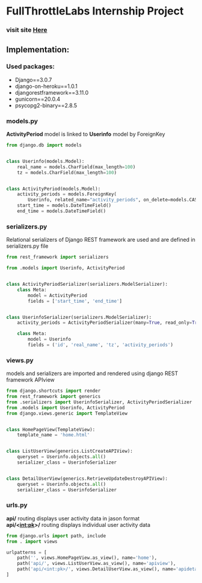 # FullThrottleLabs Internship Project
### visit site [Here](fullthrottlelabs-internship.herokuapp.com)

## Implementation:

### Used packages:

- Django==3.0.7
- django-on-heroku==1.0.1
- djangorestframework==3.11.0
- gunicorn==20.0.4
- psycopg2-binary==2.8.5

### models.py

**ActivityPeriod** model is linked to **Userinfo** model by ForeignKey 

```python
from django.db import models


class Userinfo(models.Model):
    real_name = models.CharField(max_length=100)
    tz = models.CharField(max_length=100)


class ActivityPeriod(models.Model):
    activity_periods = models.ForeignKey(
        Userinfo, related_name="activity_periods", on_delete=models.CASCADE)
    start_time = models.DateTimeField()
    end_time = models.DateTimeField()

```

### serializers.py

Relational serializers of Django REST framework are used and are defined in serializers.py file 

```python
from rest_framework import serializers

from .models import Userinfo, ActivityPeriod


class ActivityPeriodSerializer(serializers.ModelSerializer):
    class Meta:
        model = ActivityPeriod
        fields = ['start_time', 'end_time']


class UserinfoSerializer(serializers.ModelSerializer):
    activity_periods = ActivityPeriodSerializer(many=True, read_only=True)

    class Meta:
        model = Userinfo
        fields = ('id', 'real_name', 'tz', 'activity_periods')

```

### views.py

models and serializers are imported and rendered using django REST framework APIview 

```python
from django.shortcuts import render
from rest_framework import generics
from .serializers import UserinfoSerializer, ActivityPeriodSerializer
from .models import Userinfo, ActivityPeriod
from django.views.generic import TemplateView


class HomePageView(TemplateView):
    template_name = 'home.html'


class ListUserView(generics.ListCreateAPIView):
    queryset = Userinfo.objects.all()
    serializer_class = UserinfoSerializer


class DetailUserView(generics.RetrieveUpdateDestroyAPIView):
    queryset = Userinfo.objects.all()
    serializer_class = UserinfoSerializer

```

### urls.py

**api/** routing displays user activity data in jason format\
**api/<<int:pk>>/** routing displays individual user activity data 

```python
from django.urls import path, include
from . import views

urlpatterns = [
    path('', views.HomePageView.as_view(), name='home'),
    path('api/', views.ListUserView.as_view(), name='apiview'),
    path('api/<int:pk>/', views.DetailUserView.as_view(), name='apidetaiview'),
]

```
